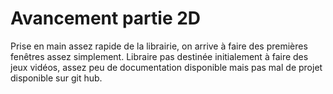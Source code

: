 # Avancement partie 2D

Prise en main assez rapide de la librairie, on arrive à faire des premières fenêtres assez simplement.
Libraire pas destinée initialement à faire des jeux vidéos, assez peu de documentation disponible mais pas mal de projet disponible sur git hub.
